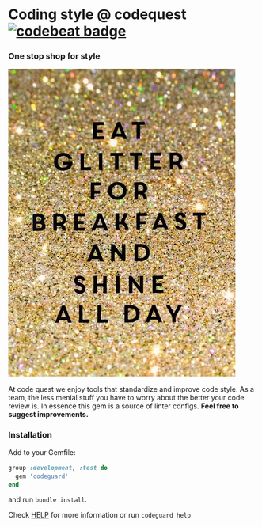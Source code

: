 # Coding style @ codequest [![codebeat badge](https://codebeat.co/badges/2f98ed18-d70c-4ae2-8317-5b556a9ae532)](https://codebeat.co/projects/codeguard-master)
### One stop shop for style
![Eat glitter for breakfast](eat-glitter.jpg)

At code quest we enjoy tools that standardize and improve code style. As a team,
 the less menial stuff you have to worry about the better your code review is.
In essence this gem is a source of linter configs.
**Feel free to suggest improvements.**


### Installation
Add to your Gemfile:
```ruby
group :development, :test do
  gem 'codeguard'
end
```
and run `bundle install`.

Check [HELP](HELP.md) for more information or run `codeguard help`
